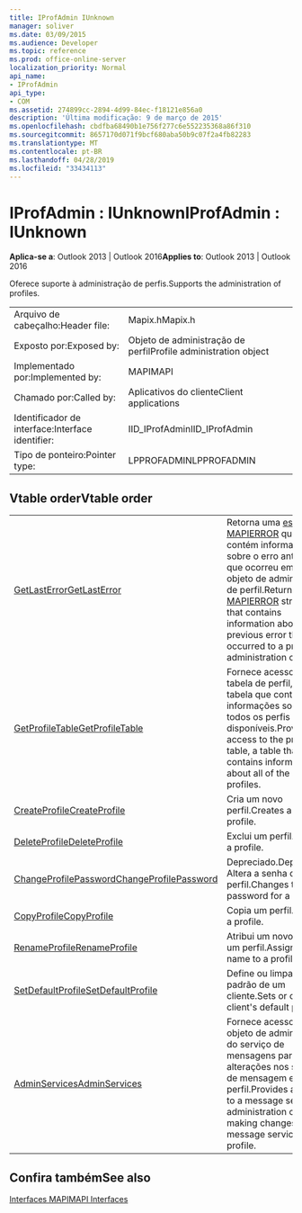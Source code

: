 ```yaml
---
title: IProfAdmin IUnknown
manager: soliver
ms.date: 03/09/2015
ms.audience: Developer
ms.topic: reference
ms.prod: office-online-server
localization_priority: Normal
api_name:
- IProfAdmin
api_type:
- COM
ms.assetid: 274899cc-2894-4d99-84ec-f18121e856a0
description: 'Última modificação: 9 de março de 2015'
ms.openlocfilehash: cbdfba68490b1e756f277c6e552235368a86f310
ms.sourcegitcommit: 8657170d071f9bcf680aba50b9c07f2a4fb82283
ms.translationtype: MT
ms.contentlocale: pt-BR
ms.lasthandoff: 04/28/2019
ms.locfileid: "33434113"
---
```

# <a name="iprofadmin--iunknown"></a><span data-ttu-id="7d922-103">IProfAdmin : IUnknown</span><span class="sxs-lookup"><span data-stu-id="7d922-103">IProfAdmin : IUnknown</span></span>

  
  
<span data-ttu-id="7d922-104">**Aplica-se a**: Outlook 2013 | Outlook 2016</span><span class="sxs-lookup"><span data-stu-id="7d922-104">**Applies to**: Outlook 2013 | Outlook 2016</span></span> 
  
<span data-ttu-id="7d922-105">Oferece suporte à administração de perfis.</span><span class="sxs-lookup"><span data-stu-id="7d922-105">Supports the administration of profiles.</span></span> 
  
|||
|:-----|:-----|
|<span data-ttu-id="7d922-106">Arquivo de cabeçalho:</span><span class="sxs-lookup"><span data-stu-id="7d922-106">Header file:</span></span>  <br/> |<span data-ttu-id="7d922-107">Mapix.h</span><span class="sxs-lookup"><span data-stu-id="7d922-107">Mapix.h</span></span>  <br/> |
|<span data-ttu-id="7d922-108">Exposto por:</span><span class="sxs-lookup"><span data-stu-id="7d922-108">Exposed by:</span></span>  <br/> |<span data-ttu-id="7d922-109">Objeto de administração de perfil</span><span class="sxs-lookup"><span data-stu-id="7d922-109">Profile administration object</span></span>  <br/> |
|<span data-ttu-id="7d922-110">Implementado por:</span><span class="sxs-lookup"><span data-stu-id="7d922-110">Implemented by:</span></span>  <br/> |<span data-ttu-id="7d922-111">MAPI</span><span class="sxs-lookup"><span data-stu-id="7d922-111">MAPI</span></span>  <br/> |
|<span data-ttu-id="7d922-112">Chamado por:</span><span class="sxs-lookup"><span data-stu-id="7d922-112">Called by:</span></span>  <br/> |<span data-ttu-id="7d922-113">Aplicativos do cliente</span><span class="sxs-lookup"><span data-stu-id="7d922-113">Client applications</span></span>  <br/> |
|<span data-ttu-id="7d922-114">Identificador de interface:</span><span class="sxs-lookup"><span data-stu-id="7d922-114">Interface identifier:</span></span>  <br/> |<span data-ttu-id="7d922-115">IID_IProfAdmin</span><span class="sxs-lookup"><span data-stu-id="7d922-115">IID_IProfAdmin</span></span>  <br/> |
|<span data-ttu-id="7d922-116">Tipo de ponteiro:</span><span class="sxs-lookup"><span data-stu-id="7d922-116">Pointer type:</span></span>  <br/> |<span data-ttu-id="7d922-117">LPPROFADMIN</span><span class="sxs-lookup"><span data-stu-id="7d922-117">LPPROFADMIN</span></span>  <br/> |
   
## <a name="vtable-order"></a><span data-ttu-id="7d922-118">Vtable order</span><span class="sxs-lookup"><span data-stu-id="7d922-118">Vtable order</span></span>

|||
|:-----|:-----|
|[<span data-ttu-id="7d922-119">GetLastError</span><span class="sxs-lookup"><span data-stu-id="7d922-119">GetLastError</span></span>](iprofadmin-getlasterror.md) <br/> |<span data-ttu-id="7d922-120">Retorna uma [estrutura MAPIERROR](mapierror.md) que contém informações sobre o erro anterior que ocorreu em um objeto de administração de perfil.</span><span class="sxs-lookup"><span data-stu-id="7d922-120">Returns a [MAPIERROR](mapierror.md) structure that contains information about the previous error that occurred to a profile administration object.</span></span>  <br/> |
|[<span data-ttu-id="7d922-121">GetProfileTable</span><span class="sxs-lookup"><span data-stu-id="7d922-121">GetProfileTable</span></span>](iprofadmin-getprofiletable.md) <br/> |<span data-ttu-id="7d922-122">Fornece acesso à tabela de perfil, uma tabela que contém informações sobre todos os perfis disponíveis.</span><span class="sxs-lookup"><span data-stu-id="7d922-122">Provides access to the profile table, a table that contains information about all of the available profiles.</span></span>  <br/> |
|[<span data-ttu-id="7d922-123">CreateProfile</span><span class="sxs-lookup"><span data-stu-id="7d922-123">CreateProfile</span></span>](iprofadmin-createprofile.md) <br/> |<span data-ttu-id="7d922-124">Cria um novo perfil.</span><span class="sxs-lookup"><span data-stu-id="7d922-124">Creates a new profile.</span></span>  <br/> |
|[<span data-ttu-id="7d922-125">DeleteProfile</span><span class="sxs-lookup"><span data-stu-id="7d922-125">DeleteProfile</span></span>](iprofadmin-deleteprofile.md) <br/> |<span data-ttu-id="7d922-126">Exclui um perfil.</span><span class="sxs-lookup"><span data-stu-id="7d922-126">Deletes a profile.</span></span>  <br/> |
|[<span data-ttu-id="7d922-127">ChangeProfilePassword</span><span class="sxs-lookup"><span data-stu-id="7d922-127">ChangeProfilePassword</span></span>](iprofadmin-changeprofilepassword.md) <br/> |<span data-ttu-id="7d922-128">Depreciado.</span><span class="sxs-lookup"><span data-stu-id="7d922-128">Deprecated.</span></span> <span data-ttu-id="7d922-129">Altera a senha de um perfil.</span><span class="sxs-lookup"><span data-stu-id="7d922-129">Changes the password for a profile.</span></span>  <br/> |
|[<span data-ttu-id="7d922-130">CopyProfile</span><span class="sxs-lookup"><span data-stu-id="7d922-130">CopyProfile</span></span>](iprofadmin-copyprofile.md) <br/> |<span data-ttu-id="7d922-131">Copia um perfil.</span><span class="sxs-lookup"><span data-stu-id="7d922-131">Copies a profile.</span></span>  <br/> |
|[<span data-ttu-id="7d922-132">RenameProfile</span><span class="sxs-lookup"><span data-stu-id="7d922-132">RenameProfile</span></span>](iprofadmin-renameprofile.md) <br/> |<span data-ttu-id="7d922-133">Atribui um novo nome a um perfil.</span><span class="sxs-lookup"><span data-stu-id="7d922-133">Assigns a new name to a profile.</span></span>  <br/> |
|[<span data-ttu-id="7d922-134">SetDefaultProfile</span><span class="sxs-lookup"><span data-stu-id="7d922-134">SetDefaultProfile</span></span>](iprofadmin-setdefaultprofile.md) <br/> |<span data-ttu-id="7d922-135">Define ou limpa o perfil padrão de um cliente.</span><span class="sxs-lookup"><span data-stu-id="7d922-135">Sets or clears a client's default profile.</span></span>  <br/> |
|[<span data-ttu-id="7d922-136">AdminServices</span><span class="sxs-lookup"><span data-stu-id="7d922-136">AdminServices</span></span>](iprofadmin-adminservices.md) <br/> |<span data-ttu-id="7d922-137">Fornece acesso a um objeto de administração do serviço de mensagens para fazer alterações nos serviços de mensagem em um perfil.</span><span class="sxs-lookup"><span data-stu-id="7d922-137">Provides access to a message service administration object for making changes to the message services in a profile.</span></span>  <br/> |
   
## <a name="see-also"></a><span data-ttu-id="7d922-138">Confira também</span><span class="sxs-lookup"><span data-stu-id="7d922-138">See also</span></span>



[<span data-ttu-id="7d922-139">Interfaces MAPI</span><span class="sxs-lookup"><span data-stu-id="7d922-139">MAPI Interfaces</span></span>](mapi-interfaces.md)

